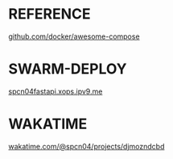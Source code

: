# REFERENCE

[github.com/docker/awesome-compose](https://github.com/docker/awesome-compose)


# SWARM-DEPLOY

[spcn04fastapi.xops.ipv9.me](https://spcn04fastapi.xops.ipv9.me/)

# WAKATIME
[wakatime.com/@spcn04/projects/djmozndcbd](https://wakatime.com/@spcn04/projects/djmozndcbd)
